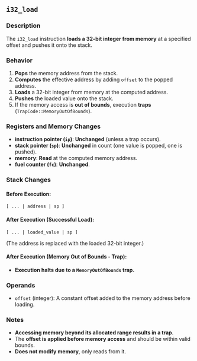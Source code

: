 ## `i32_load`

### **Description**

The `i32_load` instruction **loads a 32-bit integer from memory** at a specified offset and pushes it onto the stack.

### **Behavior**

1. **Pops** the memory address from the stack.
2. **Computes** the effective address by adding `offset` to the popped address.
3. **Loads** a 32-bit integer from memory at the computed address.
4. **Pushes** the loaded value onto the stack.
5. If the memory access is **out of bounds**, execution **traps** (`TrapCode::MemoryOutOfBounds`).

### **Registers and Memory Changes**

- **instruction pointer (`ip`)**: **Unchanged** (unless a trap occurs).
- **stack pointer (`sp`)**: **Unchanged** in count (one value is popped, one is pushed).
- **memory**: **Read** at the computed memory address.
- **fuel counter (`fc`)**: **Unchanged**.

### **Stack Changes**

#### **Before Execution:**

```
[ ... | address | sp ]
```

#### **After Execution (Successful Load):**

```
[ ... | loaded_value | sp ]
```

(The address is replaced with the loaded 32-bit integer.)

#### **After Execution (Memory Out of Bounds - Trap):**

- **Execution halts due to a `MemoryOutOfBounds` trap.**

### **Operands**

- `offset` (integer): A constant offset added to the memory address before loading.

### **Notes**

- **Accessing memory beyond its allocated range results in a trap**.
- The **offset is applied before memory access** and should be within valid bounds.
- **Does not modify memory**, only reads from it.